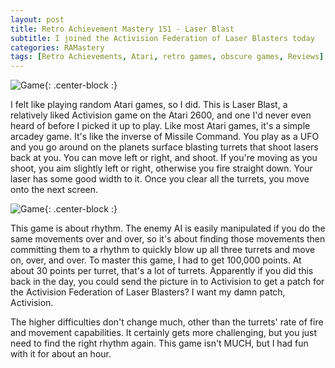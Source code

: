 ```yaml
---
layout: post
title: Retro Achievement Mastery 151 - Laser Blast
subtitle: I joined the Activision Federation of Laser Blasters today
categories: RAMastery
tags: [Retro Achievements, Atari, retro games, obscure games, Reviews]
---
```



![Game](https://imgur.com/Ki7uqpY.png){: .center-block :}

I felt like playing random Atari games, so I did. This is Laser Blast, a relatively liked Activision game on the Atari 2600, and one I'd never even heard of before I picked it up to play. Like most Atari games, it's a simple arcadey game. It's like the inverse of Missile Command. You play as a UFO and you go around on the planets surface blasting turrets that shoot lasers back at you. You can move left or right, and shoot. If you're moving as you shoot, you aim slightly left or right, otherwise you fire straight down. Your laser has some good width to it. Once you clear all the turrets, you move onto the next screen.

![Game](https://imgur.com/Baesq1D.png){: .center-block :}

This game is about rhythm. The enemy AI is easily manipulated if you do the same movements over and over, so it's about finding those movements then committing them to a rhythm to quickly blow up all three turrets and move on, over, and over. To master this game, I had to get 100,000 points. At about 30 points per turret, that's a lot of turrets. Apparently if you did this back in the day, you could send the picture in to Activision to get a patch for the Activision Federation of Laser Blasters? I want my damn patch, Activision.

The higher difficulties don't change much, other than the turrets' rate of fire and movement capabilities. It certainly gets more challenging, but you just need to find the right rhythm again. This game isn't MUCH, but I had fun with it for about an hour.
